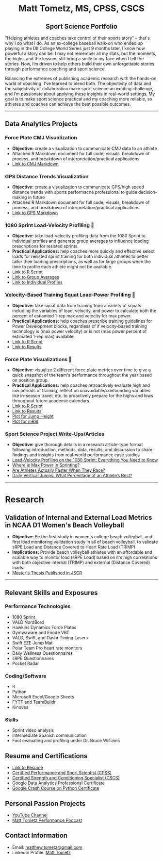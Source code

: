 <h1 align="center">Matt Tometz, MS, CPSS, CSCS</h1>
<h2 align="center">Sport Science Portfolio</h2>

"Helping athletes and coaches take control of their sports story" – that's why I do what I do. As an ex-college baseball walk-on who ended up playing in the DII College World Series just 9 months later, I know how powerful a story can be. I may not remember all my stats, but the moments, the highs, and the lessons still bring a smile to my face when I tell the stories. Now, I’m driven to help others build their own unforgettable stories through performance coaching and sport science.

Balancing the extremes of publishing academic research with the hands-on world of coaching, I've learned to blend both. The objectivity of data and the subjectivity of collaboration make sport science an exciting challenge, and I’m passionate about applying these insights in real-world settings. My goal is to make sport science practical and my coaching more reliable, so athletes and coaches can achieve the best possible outcomes.

---

## Data Analytics Projects

### Force Plate CMJ Visualization
- **Objective:** create a visualization to communicate CMJ data to an athlete
- Attached R Markdown document for full code, visuals, breakdown of process, and breakdown of interpretation/practical applications
- [Link to CMJ Markdown](CMJ_Markdown.html)

### GPS Distance Trends Visualization
- **Objective:** create a visualization to communicate GPS/high speed distance trends with sports performacne professional to guide decision-making in future
- Attached R Markdown document for full code, visuals, breakdown of process, and breakdown of interpretation/practical applications
- [Link to GPS Markdown](GPS_Markdown.html)

### 1080 Sprint Load-Velocity Profiling 👟
- **Objective:** take load-velocity profiling data from the 1080 Sprint to individual profiles and generate group averages to influence loading prescriptions for resisted sprints.
- **Practical Applications:** help coaches more quickly and effective select loads for resisted sprint training for both individual athletes to better tailor their loading prescriptions, as well as for large groups when the time to profile each athlete might not be available.
- [Link to R Script](https://github.com/matttometz/Matt-Tometz-Sport-Science-Portfolio/blob/main/LVP_1080_r_script.R)
- [Link to Group Averages](https://github.com/matttometz/Matt-Tometz-Sport-Science-Portfolio/blob/main/LVP_group_averages.csv)
- [Link to Individual Profiles](https://github.com/matttometz/Matt-Tometz-Sport-Science-Portfolio/blob/main/LVP_condensed_profiles.csv)

### Velocity-Based Training Squat Load-Power Profiling 💪
- **Objective:** take squat data from training from a variety of squats including the variables of load, velocity, and power to calculate both the percent of estiamted 1-rep max and velocity for max power.
- **Practical Applications:** help coaches prescribe training guidelines for Power Development blocks, regardless of if velocity-based training technology is (max power velocity) or is not (max power percent of estimated 1-rep max) available.
- [Link to R Script](https://github.com/matttometz/Matt-Tometz-Sport-Science-Portfolio/blob/main/Squat_Power_R_Script.R)
- [Link to Results](https://github.com/matttometz/Matt-Tometz-Sport-Science-Portfolio/blob/main/Squat_Power_Results.csv)
    
### Force Plate Visualizations 🐰
- **Objective:** visualize 2 different force plate metrics over time to give a quick snapshot of the team's performance throughout the year based on position group.
- **Practical Applications:** help coaches retroactively evaluate high and low periods of training, reflect on unavoidable/confounding variables like in-season travel, etc. to proactively prepare for the highs and lows throughout future academic calendars.
- [Link to R Script](https://github.com/matttometz/Matt-Tometz-Sport-Science-Portfolio/blob/main/Force_Plate_Viz_R_Script.R)
- [Link to Results](https://github.com/matttometz/Matt-Tometz-Sport-Science-Portfolio/blob/main/Force_Plate_Results_Table.csv)
- [Plot for Jump Height](https://github.com/matttometz/Matt-Tometz-Sport-Science-Portfolio/blob/main/Jump_Height_Plot.png)
- [Plot for mRSI](https://github.com/matttometz/Matt-Tometz-Sport-Science-Portfolio/blob/main/mRSI_Plot.png)

### Sport Science Project Write-Ups/Articles
- **Objective:** give thorough details in a research article-type format following introduction, methods, data, results, and discussion to share findings and insights from real-world performance case studies
- [Load-Velocity Profiling on the 1080 Sprint: Everything You Need to Know](https://simplifaster.com/articles/load-velocity-profiling-1800-sprint/)
- [Where is Max Power in Sprinting?](https://simplifaster.com/articles/where-is-max-power-in-sprinting/)
- [Are Athletes Actually Faster When They Race?](https://simplifaster.com/articles/are-athletes-faster-when-racing/)
- [Daily Vertical Jumps: What Percentage of an Athlete’s Best?](https://simplifaster.com/articles/daily-vertical-jumps-percentage-readiness/)

---

# Research
## Validation of Internal and External Load Metrics in NCAA D1 Women's Beach Volleyball
- **Objective:** Be the first study in women's college beach volleyball, and first load monitoring validation study in all of beach volleyball, to validate sRPE Load and Distance Covered to Heart Rate Load (TRIMP)
- **Implications:** Provide beach volleyball athletes with an affordable and scalable way to monitor load (sRPE Load) based on it's high correlations with both objective internal (TRIMP) and external (Distance Covered) loads.
- [Master's Thesis Published in JSCR](https://github.com/matttometz/Matt-Tometz-Sport-Science-Portfolio/blob/main/Matt_Tometz_Thesis_JSCR.pdf)

---

## Relevant Skills and Exposures
### Performance Technologies
- 1080 Sprint
- VALD NordBord
- Hawkins Dynamics Force Plates
- Gymwaware and Enode VBT
- VALD, Swift, and Dashr Timing Lasers
- Swift EZE Jump Mat
- Polar Team Pro heart rate monitors
- Daily Wellness Questionnaires
- sRPE Questionnaires
- Pocket Radar

### Coding/Software
- R
- Python
- Microsoft Excel/Google Sheets
- FYTT and TeamBuildr
- Kinovea

### Skills
- Sprint video analysis
- Intermediate Spanish communication
- Foot evaluating and profiling under Dr. Bruce Williams

## Resume and Certifications
- [Link to Resume](https://github.com/matttometz/Matt-Tometz-Sport-Science-Portfolio/blob/main/MattTometzResume.pdf)
- [Certified Performance and Sport Scientist (CPSS)](https://github.com/matttometz/Matt-Tometz-Sport-Science-Portfolio/blob/main/Matt_Tometz_NSCA_ID.pdf)
- [Certified Strength and Conditioning Specialist (CSCS)](https://github.com/matttometz/Matt-Tometz-Sport-Science-Portfolio/blob/main/Matt_Tometz_NSCA_ID.pdf)
- [Google Data Analytics Professional Certificate](https://github.com/matttometz/Matt-Tometz-Sport-Science-Portfolio/blob/main/Matt_Tometz_Google_Data_Analytics_Certificate.pdf)
- [Google Crash Course on Python Certificate](https://github.com/matttometz/Matt-Tometz-Sport-Science-Portfolio/blob/main/Crash_Course_on_Python_Cert.pdf)

## Personal Passion Projects
- [YouTube Channel](https://www.youtube.com/matttometz)
- [Matt Tometz Performance Podcast](https://podcasters.spotify.com/pod/show/matttometz)

## Contact Information
- Email: [matthew.tometz@gmail.com](matthew.tometz@gmail.com)
- LinkedIn Profile: [Matt Tometz](https://www.linkedin.com/in/matttometz)
